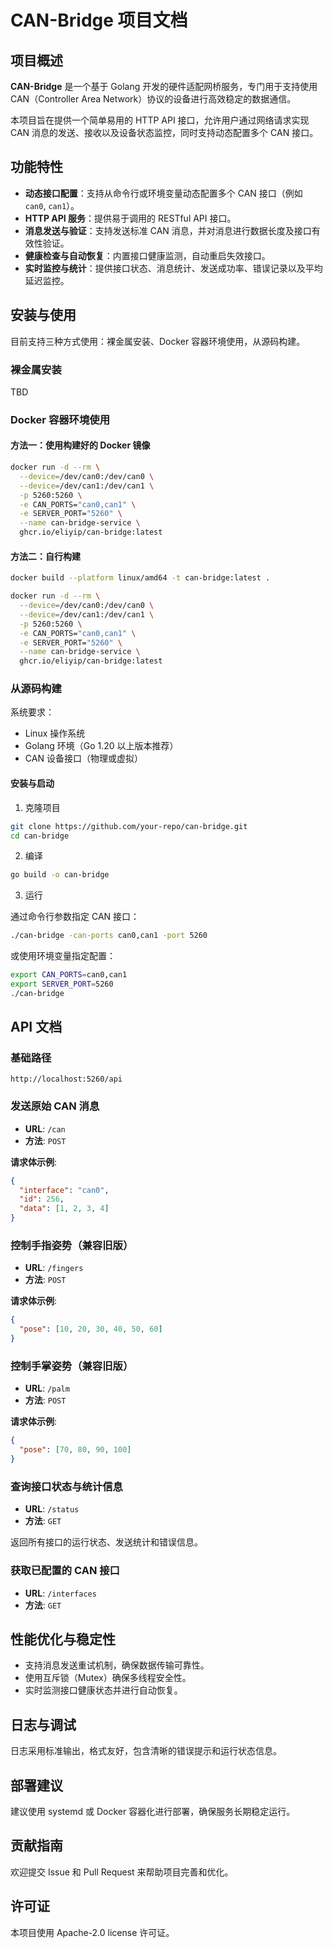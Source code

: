 # CAN-Bridge 项目文档

## 项目概述

**CAN-Bridge** 是一个基于 Golang 开发的硬件适配网桥服务，专门用于支持使用 CAN（Controller Area Network）协议的设备进行高效稳定的数据通信。

本项目旨在提供一个简单易用的 HTTP API 接口，允许用户通过网络请求实现 CAN 消息的发送、接收以及设备状态监控，同时支持动态配置多个 CAN 接口。

## 功能特性

* **动态接口配置**：支持从命令行或环境变量动态配置多个 CAN 接口（例如 `can0`, `can1`）。
* **HTTP API 服务**：提供易于调用的 RESTful API 接口。
* **消息发送与验证**：支持发送标准 CAN 消息，并对消息进行数据长度及接口有效性验证。
* **健康检查与自动恢复**：内置接口健康监测，自动重启失效接口。
* **实时监控与统计**：提供接口状态、消息统计、发送成功率、错误记录以及平均延迟监控。

## 安装与使用

目前支持三种方式使用：裸金属安装、Docker 容器环境使用，从源码构建。

### 裸金属安装

TBD

### Docker 容器环境使用

#### 方法一：使用构建好的 Docker 镜像

```bash
docker run -d --rm \
  --device=/dev/can0:/dev/can0 \
  --device=/dev/can1:/dev/can1 \
  -p 5260:5260 \
  -e CAN_PORTS="can0,can1" \
  -e SERVER_PORT="5260" \
  --name can-bridge-service \
  ghcr.io/eliyip/can-bridge:latest
```

#### 方法二：自行构建

```bash
docker build --platform linux/amd64 -t can-bridge:latest .
```

```bash
docker run -d --rm \
  --device=/dev/can0:/dev/can0 \
  --device=/dev/can1:/dev/can1 \
  -p 5260:5260 \
  -e CAN_PORTS="can0,can1" \
  -e SERVER_PORT="5260" \
  --name can-bridge-service \
  ghcr.io/eliyip/can-bridge:latest
```

### 从源码构建

系统要求：

* Linux 操作系统
* Golang 环境（Go 1.20 以上版本推荐）
* CAN 设备接口（物理或虚拟）

#### 安装与启动

1. 克隆项目

```bash
git clone https://github.com/your-repo/can-bridge.git
cd can-bridge
```

2. 编译

```bash
go build -o can-bridge
```

3. 运行

通过命令行参数指定 CAN 接口：

```bash
./can-bridge -can-ports can0,can1 -port 5260
```

或使用环境变量指定配置：

```bash
export CAN_PORTS=can0,can1
export SERVER_PORT=5260
./can-bridge
```

## API 文档

### 基础路径

`http://localhost:5260/api`

### 发送原始 CAN 消息

* **URL**: `/can`
* **方法**: `POST`

**请求体示例**:

```json
{
  "interface": "can0",
  "id": 256,
  "data": [1, 2, 3, 4]
}
```

### 控制手指姿势（兼容旧版）

* **URL**: `/fingers`
* **方法**: `POST`

**请求体示例**:

```json
{
  "pose": [10, 20, 30, 40, 50, 60]
}
```

### 控制手掌姿势（兼容旧版）

* **URL**: `/palm`
* **方法**: `POST`

**请求体示例**:

```json
{
  "pose": [70, 80, 90, 100]
}
```

### 查询接口状态与统计信息

* **URL**: `/status`
* **方法**: `GET`

返回所有接口的运行状态、发送统计和错误信息。

### 获取已配置的 CAN 接口

* **URL**: `/interfaces`
* **方法**: `GET`

## 性能优化与稳定性

* 支持消息发送重试机制，确保数据传输可靠性。
* 使用互斥锁（Mutex）确保多线程安全性。
* 实时监测接口健康状态并进行自动恢复。

## 日志与调试

日志采用标准输出，格式友好，包含清晰的错误提示和运行状态信息。

## 部署建议

建议使用 systemd 或 Docker 容器化进行部署，确保服务长期稳定运行。

## 贡献指南

欢迎提交 Issue 和 Pull Request 来帮助项目完善和优化。

## 许可证

本项目使用 Apache-2.0 license 许可证。
